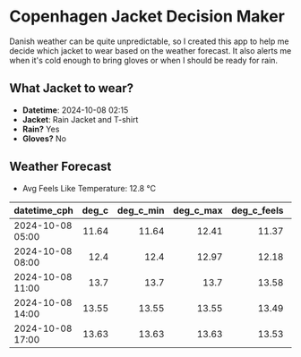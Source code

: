 
# Copenhagen Jacket Decision Maker

Danish weather can be quite unpredictable, so I created this app to help me decide which jacket to wear based on the weather forecast. 
It also alerts me when it's cold enough to bring gloves or when I should be ready for rain.

## What Jacket to wear?

- **Datetime**: 2024-10-08 02:15
- **Jacket**: Rain Jacket and T-shirt
- **Rain?** Yes
- **Gloves?** No

## Weather Forecast
- Avg Feels Like Temperature: 12.8 °C

| datetime_cph     |   deg_c |   deg_c_min |   deg_c_max |   deg_c_feels | weather   | wind   | rain   |
|:-----------------|--------:|------------:|------------:|--------------:|:----------|:-------|:-------|
| 2024-10-08 05:00 |   11.64 |       11.64 |       12.41 |         11.37 | Clouds    | Low    | None   |
| 2024-10-08 08:00 |   12.4  |       12.4  |       12.97 |         12.18 | Clouds    | Low    | None   |
| 2024-10-08 11:00 |   13.7  |       13.7  |       13.7  |         13.58 | Rain      | Medium | Low    |
| 2024-10-08 14:00 |   13.55 |       13.55 |       13.55 |         13.49 | Rain      | High   | Low    |
| 2024-10-08 17:00 |   13.63 |       13.63 |       13.63 |         13.53 | Rain      | Medium | Low    |
        
